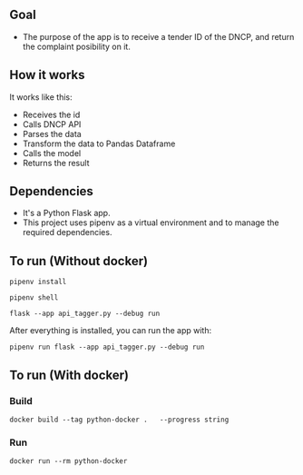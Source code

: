 ## Goal
- The purpose of the app is to receive a tender ID of the DNCP, and return the complaint posibility on it.

## How it works
It works like this:

- Receives the id
- Calls DNCP API
- Parses the data
- Transform the data to Pandas Dataframe
- Calls the model
- Returns the result

## Dependencies
- It's a Python Flask app.
- This project uses pipenv as a virtual environment and to manage the required dependencies.


## To run (Without docker)

```pipenv install```

```pipenv shell```

```flask --app api_tagger.py --debug run```

After everything is installed, you can run the app with:

```pipenv run flask --app api_tagger.py --debug run```

## To run (With docker)

### Build
```docker build --tag python-docker .   --progress string```

### Run
```docker run --rm python-docker```